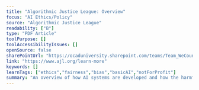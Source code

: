 ```yaml
---
title: "Algorithmic Justice League: Overview"
focus: "AI Ethics/Policy"
source: "Algorithmic Justice League"
readability: ["B"]
type: "PDF Article"
toolPurpose: []
toolAccessibilityIssues: []
openSource: false
sharePointUrl: "https://ocaduniversity.sharepoint.com/teams/Team_WeCount/Shared%20Documents/Resources%20and%20Tools/Literature%20(curated)/AJL%20Overview.pdf"
link: "https://www.ajl.org/learn-more"
keywords: []
learnTags: ["ethics","fairness","bias","basicAI","notForProfit"]
summary: "An overview of how AI systems are developed and how the harmful use of AI systems can be prevented. "
---
```


